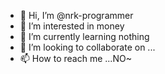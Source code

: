 - 👋 Hi, I’m @nrk-programmer
- 👀 I’m interested in money
- 🌱 I’m currently learning nothing
- 💞️ I’m looking to collaborate on ...
- 📫 How to reach me ...NO~

<!---
nrk-programmer/nrk-programmer is a ✨ special ✨ repository because its `README.md` (this file) appears on your GitHub profile.
You can click the Preview link to take a look at your changes.
--->
